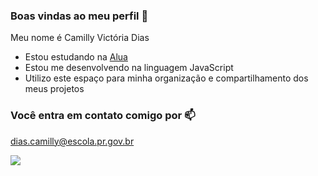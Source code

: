 ### Boas vindas ao meu perfil 🦋

Meu nome é Camilly Victória Dias


- Estou estudando na [Alua](https://www.alura.com.br)
- Estou me desenvolvendo na linguagem JavaScript
- Utilizo este espaço para minha organização e compartilhamento dos meus projetos 

### Você entra em contato comigo por 📫

dias.camilly@escola.pr.gov.br

![](https://media.tenor.com/5-HWXw-1E7kAAAAm/borboletas-butterfly.webp)

